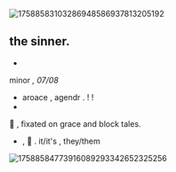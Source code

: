 ![17588583103286948586937813205192](https://github.com/user-attachments/assets/7fee7055-6464-44e7-bbfa-bcb1699999c6)

the sinner. 
-
-
minor   _,_    _07/08_
-    aroace  , agendr   .    !  !
-    
🦢  ,  fixated on grace and block tales. 
-    ,  💫 . it/it's  , they/them

  
![17588584773916089293342652325256](https://github.com/user-attachments/assets/831f635c-3d7d-4850-a325-2428b38bd731)
